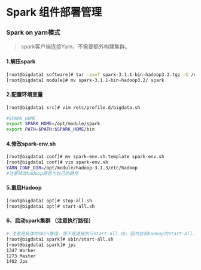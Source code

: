 # Spark 组件部署管理
### Spark on yarn模式

> spark客户端连接Yarn，不需要额外构建集群。

#### 1.解压spark

```bash
[root@bigdata1 software]# tar -zxvf spark-3.1.1-bin-hadoop3.2.tgz -C /opt/module/
[root@bigdata1 module]# mv spark-3.1.1-bin-hadoop3.2/ spark

```

#### 2.配置环境变量

```bash
[root@bigdata1 src]# vim /etc/profile.d/bigdata.sh
```

```bash
#SPARK_HOME
export SPARK_HOME=/opt/module/spark
export PATH=$PATH:$SPARK_HOME/bin
```

#### 4.修改spark-env.sh

```bash
[root@bigdata1 conf]# mv spark-env.sh.template spark-env.sh
[root@bigdata1 conf]# vim spark-env.sh
YARN_CONF_DIR=/opt/module/hadoop-3.1.3/etc/hadoop
#注意修改hadoop路径为自己的路径
```

#### 5.重启Hadoop

```bash
[root@bigdata1 opt]# stop-all.sh
[root@bigdata1 opt]# start-all.sh
```

#### 6、启动spark集群 （注意执行路径）

```bash
# 注意是具体的sbin路径，而不是直接执行start-all.sh，因为会和hadoop的start-all.sh冲突
[root@bigdata1 spark]# sbin/start-all.sh
[root@bigdata1 spark]# jps
1347 Worker
1273 Master
1402 Jps
```

